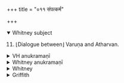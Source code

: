 +++
title = "०११ संपत्कर्म"

+++
<details open><summary>Whitney subject</summary>

11. ⌊Dialogue between⌋ Varuṇa and Atharvan.
</details>


<details><summary>VH anukramaṇī</summary>

संपत्कर्म।  
१-११ अथर्वा। वरुणः (प्रश्नोत्तरम्)। त्रिष्टुप्, १ भुरिक्, ३ पङ्क्तिः, ६ पञ्चपदा अतिशक्वरी, ११ त्र्यवसाना षट्-पदा अत्यष्टिः।
</details>

<details><summary>Whitney anukramaṇī</summary>

[Atharvan.—ekādaśakam. vāruṇam. trāiṣṭubham: 1. bhurij; 3. pan̄kti; 6. 5-p. atiśakvarī; 11. 3-av. 6-p. atyaṣṭi.]
</details>



<details><summary>Whitney</summary>

### Comment
Found also in Pāipp. viii. It is used by Kāuś. only once, and in a connection which casts no light upon it, namely at 12. 1, in a rite for general welfare (one eats a dish of milk-rice cooked on a fire of mādānaka-sticks). It is not quoted at all by Vāit. The interpretation in detail is difficult and far from certain.
</details>

<details><summary>Griffith</summary>

A dialogue between Atharvan and Varuna
</details>
